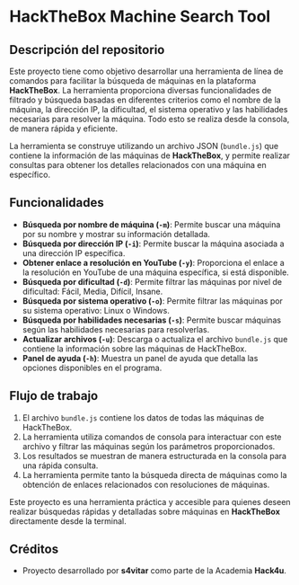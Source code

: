 # HackTheBox Machine Search Tool

## Descripción del repositorio

Este proyecto tiene como objetivo desarrollar una herramienta de línea de comandos para facilitar la búsqueda de máquinas en la plataforma **HackTheBox**. La herramienta proporciona diversas funcionalidades de filtrado y búsqueda basadas en diferentes criterios como el nombre de la máquina, la dirección IP, la dificultad, el sistema operativo y las habilidades necesarias para resolver la máquina. Todo esto se realiza desde la consola, de manera rápida y eficiente.

La herramienta se construye utilizando un archivo JSON (`bundle.js`) que contiene la información de las máquinas de **HackTheBox**, y permite realizar consultas para obtener los detalles relacionados con una máquina en específico.

## Funcionalidades

- **Búsqueda por nombre de máquina (`-m`)**: Permite buscar una máquina por su nombre y mostrar su información detallada.
- **Búsqueda por dirección IP (`-i`)**: Permite buscar la máquina asociada a una dirección IP específica.
- **Obtener enlace a resolución en YouTube (`-y`)**: Proporciona el enlace a la resolución en YouTube de una máquina específica, si está disponible.
- **Búsqueda por dificultad (`-d`)**: Permite filtrar las máquinas por nivel de dificultad: Fácil, Media, Difícil, Insane.
- **Búsqueda por sistema operativo (`-o`)**: Permite filtrar las máquinas por su sistema operativo: Linux o Windows.
- **Búsqueda por habilidades necesarias (`-s`)**: Permite buscar máquinas según las habilidades necesarias para resolverlas.
- **Actualizar archivos (`-u`)**: Descarga o actualiza el archivo `bundle.js` que contiene la información sobre las máquinas de HackTheBox.
- **Panel de ayuda (`-h`)**: Muestra un panel de ayuda que detalla las opciones disponibles en el programa.

## Flujo de trabajo

1. El archivo `bundle.js` contiene los datos de todas las máquinas de HackTheBox.
2. La herramienta utiliza comandos de consola para interactuar con este archivo y filtrar las máquinas según los parámetros proporcionados.
3. Los resultados se muestran de manera estructurada en la consola para una rápida consulta.
4. La herramienta permite tanto la búsqueda directa de máquinas como la obtención de enlaces relacionados con resoluciones de máquinas.

Este proyecto es una herramienta práctica y accesible para quienes deseen realizar búsquedas rápidas y detalladas sobre máquinas en **HackTheBox** directamente desde la terminal.

## Créditos

- Proyecto desarrollado por **s4vitar** como parte de la Academia **Hack4u**.

